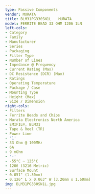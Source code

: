 ```yaml
---
type: Passive Components
vendor: MURATA
title: BLM31PG330SN1L　　MURATA
model: FERRITE BEAD 33 OHM 1206 1LN
left-cols:
- Category
- Family
- Manufacturer
- Series
- Packaging 
- Filter Type
- Number of Lines
- Impedance @ Frequency
- Current Rating (Max)
- DC Resistance (DCR) (Max)
- Ratings
- Operating Temperature
- Package / Case
- Mounting Type
- Height (Max)
- Size / Dimension
right-cols:
- Filters
- Ferrite Beads and Chips
- Murata Electronics North America
- EMIFIL®, BLM31
- Tape & Reel (TR) 
- Power Line
- '1'
- 33 Ohm @ 100MHz
- 6A
- 9 mOhm
- '-'
- -55°C ~ 125°C
- 1206 (3216 Metric)
- Surface Mount
- 0.051" (1.30mm)
- 0.126" L x 0.063" W (3.20mm x 1.60mm)
img: BLM31PG330SN1L.jpg
---
```

